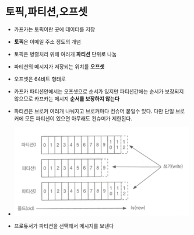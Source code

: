 # 토픽,파티션,오프셋
* 카프카는 토픽이란 곳에 데이터를 저장
* **토픽**은 이메일 주소 정도의 개념 
* 토픽은 병렬처리 위해 여러개 **파티션** 단위로 나눔 
* 파티션의 메시지가 저장되는 위치를 **오프셋**
* 오프셋은 64비트 형태로 

* 카프카 파티션안에서는 오프셋으로 순서가 있지만 파티션간에는 순서가 보장되지 않으므로 카프카는 메시지 **순서를 보장하지 않는다**
* 파티션은 브로커 여러개 나눠지고 브로커마다 컨슈머 붙일수 있다. 다만 단일 브로커에 모든 파티션이 있으면 아무래도 컨슈머가 제한된다. 
* ![](../이미지/kafka_토픽파티션.png)

* 프로듀서가 파티션을 선택해서 메시지를 보낸다 

